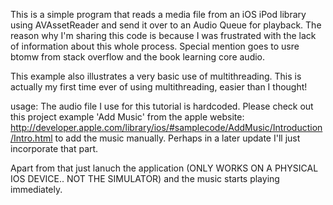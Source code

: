 This is a simple program that reads a media file from an iOS iPod library using AVAssetReader and send it over to an Audio Queue for playback. The reason why I'm sharing this code is because I was frustrated with the lack of information about this whole process. Special mention goes to usre btomw from stack overflow and the book learning core audio.

This example also illustrates a very basic use of multithreading. This is actually my first time ever of using multithreading, easier than I thought! 

usage: The audio file I use for this tutorial is hardcoded. Please check out this project example 'Add Music' from the apple website: http://developer.apple.com/library/ios/#samplecode/AddMusic/Introduction/Intro.html to add the music manually. Perhaps in a later update I'll just incorporate that part.

Apart from that just lanuch the application (ONLY WORKS ON A PHYSICAL IOS DEVICE.. NOT THE SIMULATOR) and the music starts playing immediately.
